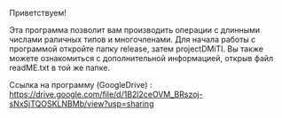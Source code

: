 Приветствуем!

  Эта программа позволит вам производить операции с длинными числами раличных типов и многочленами.  Для начала работы с программой откройте папку release, затем projectDMiTI. Вы также можете ознакомиться с дополнительной информацией, открыв файл readME.txt в той же папке.
  
  Ссылка на программу (GoogleDrive) : https://drive.google.com/file/d/1B2l2ceOVM_BRszoj-sNxSjTQOSKLNBMb/view?usp=sharing

 
